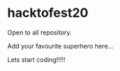 # hacktofest20
Open to all repository.

Add your favourite superhero here...

Lets start coding!!!!!
